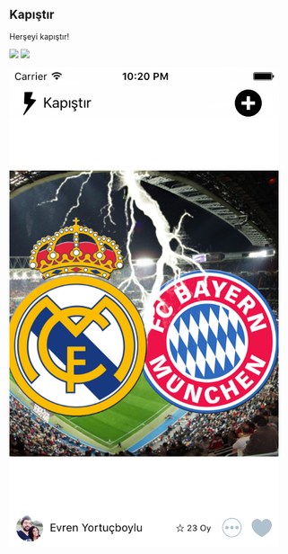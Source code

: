 ## Kapıştır

Herşeyi kapıştır!

![](http://img.shields.io/badge/iOS-8.0%2B-blue.svg)
![](http://img.shields.io/badge/Swift-2.3-blue.svg)

![](screen_shot.png)